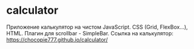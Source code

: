 # calculator
Приложение калькулятор на чистом JavaScript. CSS (Grid, FlexBox...), HTML. Плагин для scrollbar - SimpleBar.
Ссылка на калькулятор: https://chocopie777.github.io/calculator/
